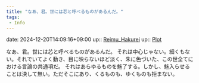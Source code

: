 ```yaml
---
title: "なあ、君。世には芯と呼べるものがあるんだ。"
tags:
 - Info
---
```


date: 2024-12-20T14:09:16+09:00
up:: [Reimu_Hakurei](../Bar/Novel/Touhou_Project/Reimu_Hakurei.md)
up:: [Plot](../Bar/Novel/Chaos/Plot.md)

なあ、君。世には芯と呼べるものがあるんだ。
それは中心じゃない。細くもない。それでいてよく動き、目に映らないほど淡く、朱に色づいた、この世全てにおける言論の共通項だ。
それはあらゆるものを魅了する。しかし、魅入らせることは決して無い。ただそこにあり、くるものも、ゆくものも拒まない。